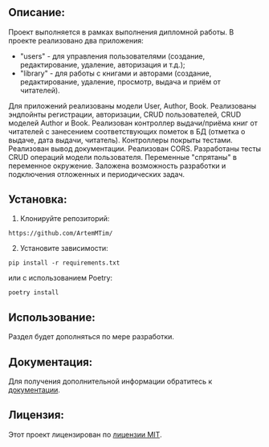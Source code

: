 # 
##  Описание:
Проект выполняется в рамках выполнения дипломной работы.
В проекте реализовано два приложения:
- "users" - для управления пользователями (создание, редактирование, удаление, авторизация и т.д.);
- "library" - для работы с книгами и авторами (создание, редактирование, удаление, просмотр, выдача и приём от читателей).


Для приложений реализованы модели User, Author, Book.
Реализованы эндпойнты регистрации, авторизации, CRUD пользователей, CRUD моделей Author и Book.
Реализован контроллер выдачи/приёма книг от читателей с занесением соответствующих пометок в БД (отметка о выдаче, дата выдачи, читатель).
Контроллеры покрыты тестами.
Реализован вывод документации.
Реализован CORS.
Разработаны тесты CRUD операций модели пользователя.
Переменные "спрятаны" в переменное окружение.
Заложена возможность разработки и подключения отложенных и периодических задач.


## Установка:
1. Клонируйте репозиторий:
```
https://github.com/ArtemMTim/
```
2. Установите зависимости:
```
pip install -r requirements.txt
```
или с использованием Poetry:
```
poetry install
```

## Использование:
Раздел будет дополняться по мере разработки.


## Документация:
Для получения дополнительной информации обратитесь к [документации](docs/README.md).

## Лицензия:

Этот проект лицензирован по [лицензии MIT](LICENSE).